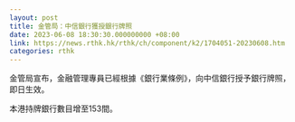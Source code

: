 ```yaml
---
layout: post
title: 金管局：中信銀行獲授銀行牌照
date: 2023-06-08 18:30:30.000000000 +08:00
link: https://news.rthk.hk/rthk/ch/component/k2/1704051-20230608.htm
categories: rthk
---
```


金管局宣布，金融管理專員已經根據《銀行業條例》，向中信銀行授予銀行牌照，即日生效。

本港持牌銀行數目增至153間。
